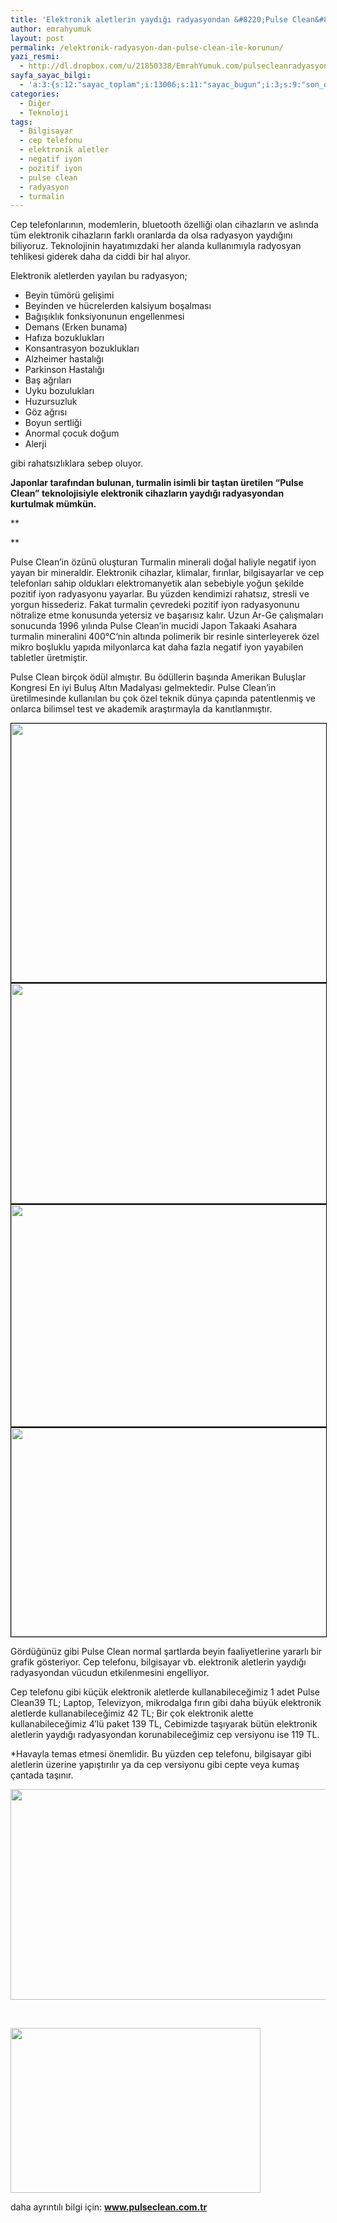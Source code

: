 ```yaml
---
title: 'Elektronik aletlerin yaydığı radyasyondan &#8220;Pulse Clean&#8221; ile korunun'
author: emrahyumuk
layout: post
permalink: /elektronik-radyasyon-dan-pulse-clean-ile-korunun/
yazi_resmi:
  - http://dl.dropbox.com/u/21850338/EmrahYumuk.com/pulsecleanradyasyon.jpg
sayfa_sayac_bilgi:
  - 'a:3:{s:12:"sayac_toplam";i:13006;s:11:"sayac_bugun";i:3;s:9:"son_okuma";i:1366293092;}'
categories:
  - Diğer
  - Teknoloji
tags:
  - Bilgisayar
  - cep telefonu
  - elektronik aletler
  - negatif iyon
  - pozitif iyon
  - pulse clean
  - radyasyon
  - turmalin
---
```

Cep telefonlarının, modemlerin, bluetooth özelliği olan cihazların ve aslında tüm elektronik cihazların farklı oranlarda da olsa radyasyon yaydığını biliyoruz. Teknolojinin hayatımızdaki her alanda kullanımıyla radyosyan tehlikesi giderek daha da ciddi bir hal alıyor.

Elektronik aletlerden yayılan bu radyasyon;

*   Beyin tümörü gelişimi
*   Beyinden ve hücrelerden kalsiyum boşalması
*   Bağışıklık fonksiyonunun engellenmesi
*   Demans (Erken bunama)
*   Hafıza bozuklukları
*   Konsantrasyon bozuklukları
*   Alzheimer hastalığı
*   Parkinson Hastalığı
*   Baş ağrıları
*   Uyku bozulukları
*   Huzursuzluk
*   Göz ağrısı
*   Boyun sertliği
*   Anormal çocuk doğum
*   Alerji

gibi rahatsızlıklara sebep oluyor.

**Japonlar tarafından bulunan, turmalin isimli bir taştan üretilen &#8220;Pulse Clean&#8221; teknolojisiyle elektronik cihazların yaydığı radyasyondan kurtulmak mümkün.**

**<!--more-->

  
**

Pulse Clean’in özünü oluşturan Turmalin minerali doğal haliyle negatif iyon yayan bir mineraldir. Elektronik cihazlar, klimalar, fırınlar, bilgisayarlar ve cep telefonları sahip oldukları elektromanyetik alan sebebiyle yoğun şekilde pozitif iyon radyasyonu yayarlar. Bu yüzden kendimizi rahatsız, stresli ve yorgun hissederiz. Fakat turmalin çevredeki pozitif iyon radyasyonunu nötralize etme konusunda yetersiz ve başarısız kalır. Uzun Ar-Ge çalışmaları sonucunda 1996 yılında Pulse Clean’in mucidi Japon Takaaki Asahara turmalin mineralini 400℃‘nin altında polimerik bir resinle sinterleyerek özel mikro boşluklu yapıda milyonlarca kat daha fazla negatif iyon yayabilen tabletler üretmiştir.

Pulse Clean birçok ödül almıştır. Bu ödüllerin başında Amerikan Buluşlar Kongresi En iyi Buluş Altın Madalyası gelmektedir. Pulse Clean’in üretilmesinde kullanılan bu çok özel teknik dünya çapında patentlenmiş ve onlarca bilimsel test ve akademik araştırmayla da kanıtlanmıştır.

<img class="alignnone" style="border: 1px solid black;" title="pulse clean test 1" src="http://dl.dropbox.com/u/21850338/EmrahYumuk.com/pulseclean1.jpg" alt="" width="580" height="414" />

<img class="alignnone" style="border: 1px solid black;" title="pulse clean test 2" src="http://dl.dropbox.com/u/21850338/EmrahYumuk.com/pulseclean2.jpg" alt="" width="563" height="352" />

<img class="alignnone" style="border: 1px solid black;" title="pulse clean test 3" src="http://dl.dropbox.com/u/21850338/EmrahYumuk.com/pulseclean3.jpg" alt="" width="580" height="355" />

<img class="alignnone" style="border: 1px solid black;" title="pulse clean test 4" src="http://dl.dropbox.com/u/21850338/EmrahYumuk.com/pulseclean4.jpg" alt="" width="580" height="334" />

Gördüğünüz gibi Pulse Clean normal şartlarda beyin faaliyetlerine yararlı bir grafik gösteriyor. Cep telefonu, bilgisayar vb. elektronik aletlerin yaydığı radyasyondan vücudun etkilenmesini engelliyor.

Cep telefonu gibi küçük elektronik aletlerde kullanabileceğimiz 1 adet Pulse Clean39 TL; Laptop, Televizyon, mikrodalga fırın gibi daha büyük elektronik aletlerde kullanabileceğimiz 42 TL; Bir çok elektronik alette kullanabileceğimiz 4&#8242;lü paket 139 TL, Cebimizde taşıyarak bütün elektronik aletlerin yaydığı radyasyondan korunabileceğimiz cep versiyonu ise 119 TL.

*Havayla temas etmesi önemlidir. Bu yüzden cep telefonu, bilgisayar gibi aletlerin üzerine yapıştırılır ya da cep versiyonu gibi cepte veya kumaş çantada taşınır.

<img class="alignnone" title="pulse clean paket fiyatlar" src="http://dl.dropbox.com/u/21850338/EmrahYumuk.com/pulsecleanfiyat.jpg" alt="" width="518" height="337" />

<span style="color: #ffffff;">.</span>

<img class="alignnone" title="pulse clean radyasyon koruma" src="http://dl.dropbox.com/u/21850338/EmrahYumuk.com/pulsecleanpaket.jpg" alt="" width="400" height="264" />

daha ayrıntılı bilgi için: <a href="http://www.pulseclean.com.tr/" target="_blank"><strong>www.pulseclean.com.tr</strong></a>